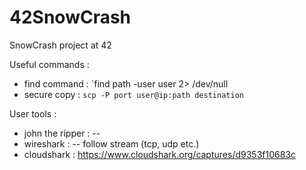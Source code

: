 # 42SnowCrash
SnowCrash project at 42


Useful commands :
- find command : `find path -user user 2> /dev/null
- secure copy : `scp -P port user@ip:path destination`

User tools :
- john the ripper :
-- 
- wireshark :
-- follow stream (tcp, udp etc.)
- cloudshark : https://www.cloudshark.org/captures/d9353f10683c
